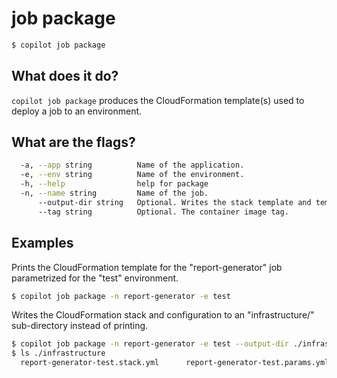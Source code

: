 # job package 
```bash
$ copilot job package
```

## What does it do?

`copilot job package` produces the CloudFormation template(s) used to deploy a job to an environment.

## What are the flags?

```bash
  -a, --app string          Name of the application.
  -e, --env string          Name of the environment.
  -h, --help                help for package
  -n, --name string         Name of the job.
      --output-dir string   Optional. Writes the stack template and template configuration to a directory.
      --tag string          Optional. The container image tag.
```

## Examples

Prints the CloudFormation template for the "report-generator" job parametrized for the "test" environment.
 
```bash
$ copilot job package -n report-generator -e test
```

Writes the CloudFormation stack and configuration to an "infrastructure/" sub-directory instead of printing.
  
```bash
$ copilot job package -n report-generator -e test --output-dir ./infrastructure
$ ls ./infrastructure
  report-generator-test.stack.yml      report-generator-test.params.yml
```